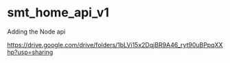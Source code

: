 # smt_home_api_v1


Adding the Node api 


https://drive.google.com/drive/folders/1bLVi15x2DqjBR9A46_ryt90uBPpqXXhp?usp=sharing


